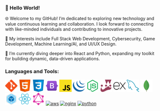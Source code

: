 ### 👋 Hello World!

🌐 Welcome to my GitHub! I’m dedicated to exploring new technology and value continuous learning and collaboration. I look forward to connecting with like-minded individuals and contributing to innovative projects.

👀 My interests include Full Stack Web Development, Cybersecurity, Game Development, Machine Learning/AI, and UI/UX Design.

🌱 I’m currently diving deeper into React and Python, expanding my toolkit for building dynamic, data-driven applications.

### Languages and Tools:
  <p align="left"> 
    <a href="https://git-scm.com/" target="_blank" rel="noreferrer"><img src="icons/git.jpg" alt="git" width="40" height="40"/></a>
    <a href="https://www.w3.org/html/" target="_blank" rel="noreferrer"><img src="icons/html.jpg" alt="html" width="40" height="40"/></a> 
    <a href="https://www.w3schools.com/css/" target="_blank" rel="noreferrer"><img src="icons/css.jpg" alt="css" width="40" height="40"/></a> 
    <a href="https://getbootstrap.com" target="_blank" rel="noreferrer"><img src="icons/bootstrap.jpg" alt="bootstrap" width="40" height="40"/></a>
    <a href="https://developer.mozilla.org/en-US/docs/Web/JavaScript" target="_blank" rel="noreferrer"><img src="icons/javascript.jpg" alt="javascript" width="40" height="40"/></a> 
    <a href="https://jquery.com/" target="_blank" rel="noreferrer"><img src="icons/jquery.jpg" alt="jquery" width="40" height="40"/></a> 
    <a href="https://nodejs.org" target="_blank" rel="noreferrer"><img src="icons/nodejs.jpg" alt="nodejs" width="40" height="40"/></a>
    <a href="https://jestjs.io" target="_blank" rel="noreferrer"><img src="icons/jest.jpg" alt="jest" width="40" height="40"/></a>
    <a href="https://expressjs.com" target="_blank" rel="noreferrer"><img src="icons/expressjs.jpg" alt="express" width="40" height="40"/></a>
    <a href="https://www.mysql.com/" target="_blank" rel="noreferrer"> <img src="icons/mysql.jpg" alt="mysql" width="40" height="40"/></a>
    <a href="https://www.mongodb.com/" target="_blank" rel="noreferrer"> <img src="icons/mongodb.jpg" alt="mongodb" width="40" height="40"/></a>
    <a href="https://webpack.js.org/" target="_blank" rel="noreferrer"> <img src="icons/webpack.jpg" alt="webpack" width="40" height="40"/></a>
    <a href="https://react.dev/" target="_blank" rel="noreferrer"> <img src="icons/reactjs.jpg" alt="react" width="40" height="40"/></a>
    <a href="https://graphql.org/" target="_blank" rel="noreferrer"> <img src="icons/graphql.jpg" alt="graphql" width="40" height="40"/></a>
    <a href="https://aws.amazon.com/" target="_blank" rel="noreferrer"><img src="https://upload.wikimedia.org/wikipedia/commons/9/93/Amazon_Web_Services_Logo.svg" alt="aws" width="40" height="40"/></a>
    <a href="https://www.nginx.com/" target="_blank" rel="noreferrer"><img src="https://upload.wikimedia.org/wikipedia/commons/c/c5/Nginx_logo.svg" alt="nginx" width="40" height="40"/></a>
    <a href="https://www.python.org/" target="_blank" rel="noreferrer"><img src="https://upload.wikimedia.org/wikipedia/commons/c/c3/Python-logo-notext.svg" alt="python" width="40" height="40"/></a>
  </p>
  
